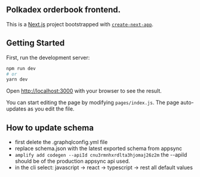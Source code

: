 ## Polkadex orderbook frontend.


This is a [Next.js](https://nextjs.org/) project bootstrapped with [`create-next-app`](https://github.com/vercel/next.js/tree/canary/packages/create-next-app).

## Getting Started

First, run the development server:

```bash
npm run dev
# or
yarn dev
```

Open [http://localhost:3000](http://localhost:3000) with your browser to see the result.

You can start editing the page by modifying `pages/index.js`. The page auto-updates as you edit the file.

## How to update schema
 - first delete the .graphqlconfig.yml file
 - replace schema.json with the latest exported schema from appsync
 - `amplify add codegen --apiId cnu3rmnhxrdlta3hjomaj26z2m` the --apiId should be of the production appsync api used.
 - in the cli select: javascript -> react -> typescript -> rest all default values
